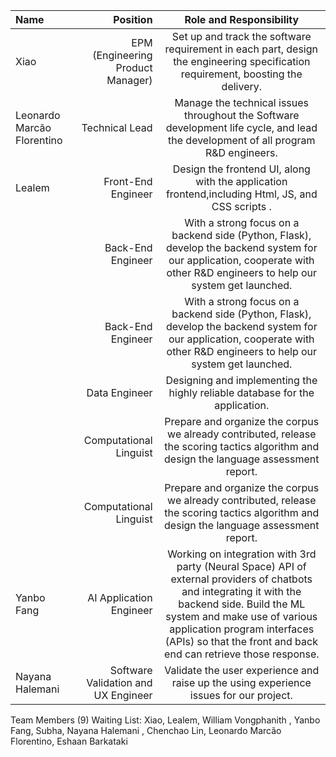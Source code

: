 | Name   |                            Position |                                                            Role and Responsibility                                                            |
|:-------|------------------------------------:|:---------------------------------------------------------------------------------------------------------------------------------------------:|
| Xiao   |   EPM (Engineering Product Manager) |       Set up and track the software requirement in each part, design the engineering specification requirement, boosting the delivery. |
| Leonardo Marcão Florentino   |   Technical Lead | Manage the technical issues throughout the Software development life cycle, and lead the development of all program R&D engineers.  |
| Lealem | Front-End Engineer |   Design the frontend UI, along with the application frontend,including Html, JS, and CSS scripts .  |
|        | Back-End Engineer |   With a strong focus on a backend side (Python, Flask), develop the backend system for our application, cooperate with other R&D engineers to help our system get launched.|
|        | Back-End Engineer |   With a strong focus on a backend side (Python, Flask), develop the backend system for our application, cooperate with other R&D engineers to help our system get launched.|
|        | Data Engineer |    Designing and implementing the highly reliable database for the application.                                  |
|        |              Computational Linguist |   Prepare and organize the corpus we already contributed, release the scoring tactics algorithm and design the language assessment report.    |
|        |              Computational Linguist |   Prepare and organize the corpus we already contributed, release the scoring tactics algorithm and design the language assessment report.    |
| Yanbo Fang   |      AI Application Engineer | Working on integration with 3rd party (Neural Space) API of external providers of chatbots and integrating it with the backend side. Build the ML system and make use of various application program interfaces (APIs) so that the front and back end can retrieve those response. |
| Nayana Halemani | Software Validation and UX Engineer |   Validate the user experience and raise up the using experience issues for our project.|


Team Members (9) Waiting List:
Xiao, Lealem, William Vongphanith
, Yanbo Fang, Subha, Nayana Halemani
, Chenchao Lin, Leonardo Marcão Florentino, Eshaan Barkataki




